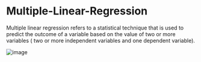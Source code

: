 # Multiple-Linear-Regression

Multiple linear regression refers to a statistical technique that is used to predict the outcome of a variable based on the value of two or more variables ( two or more independent variables and one dependent variable).

![image](https://user-images.githubusercontent.com/52431768/168153761-2e1e3b72-7671-409e-a821-1fba02daeb5d.png)
